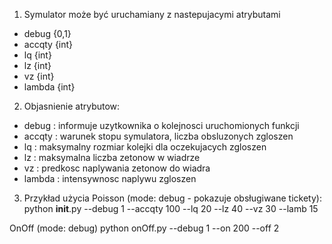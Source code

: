 1. Symulator może być uruchamiany z nastepujacymi atrybutami
  * debug {0,1}
  * accqty {int}
  * lq {int}
  * lz {int}
  * vz {int}
  * lambda {int}

2. Objasnienie atrybutow:
  * debug : informuje uzytkownika o kolejnosci uruchomionych funkcji
  * accqty : warunek stopu symulatora, liczba obsluzonych zgloszen
  * lq : maksymalny rozmiar kolejki dla oczekujacych zgloszen
  * lz : maksymalna liczba zetonow w wiadrze
  * vz : predkosc naplywania zetonow do wiadra
  * lambda : intensywnosc naplywu zgloszen

3. Przykład użycia
 Poisson (mode: debug - pokazuje obsługiwane tickety):
  python __init__.py --debug 1 --accqty 100 --lq 20 --lz 40 --vz 30 --lamb 15
 
 OnOff (mode: debug)
  python onOff.py --debug 1 --on 200 --off 2
